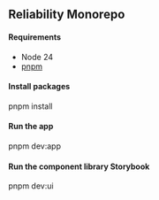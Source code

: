 ## Reliability Monorepo

#### Requirements

- Node 24
- [pnpm](https://pnpm.io/installation)

#### Install packages

pnpm install

#### Run the app

pnpm dev:app

#### Run the component library Storybook

pnpm dev:ui

